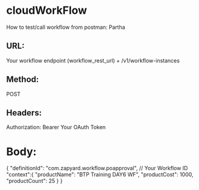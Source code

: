 # cloudWorkFlow

How to test/call workflow from postman: Partha

## URL:
Your workflow endpoint (workflow_rest_url) + /v1/workflow-instances

## Method:
POST

## Headers:
Authorization: Bearer Your OAuth Token
  
# Body:
  {
    "definitionId": "com.zapyard.workflow.poapproval", // Your Workflow ID
    "context":{
        "productName": "BTP Training DAY6 WF",
        "productCost": 1000,
        "productCount": 25
    }
}
